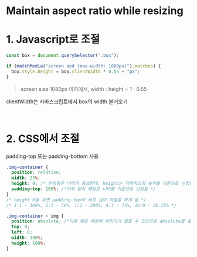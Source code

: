 # Maintain aspect ratio while resizing

# **1. Javascript로 조절**

```javascript
const box = document.querySelector(".box");

if (matchMedia("screen and (max-width: 1080px)").matches) {
  box.style.height = box.clientWidth * 0.55 + "px";
}
```

> screen size 1080px 이하에서, width : height = 1 : 0.55

clientWidth는 자바스크립트에서 box의 width 불러오기

<br/>

# **2. CSS에서 조절**

padding-top 또는 padding-bottom 사용

```css
.img-container {
  position: relative;
  width: 25%;
  height: 0; /* 반응형은 너비가 중요한데, height는 디바이스의 높이를 기준으로 산정됨*/
  padding-top: 100%; /*이와 달리 패딩은 너비를 기준으로 산정됨 */
}
/* height 0을 주면 padding-top이 세로 길이 역할을 하게 됨 */
/* 1:1 - 100%, 2:1 - 50%, 1:2 - 200%, 4:3 - 75%, 16:9 - 56.25% */

.img-container > img {
  position: absolute; /*이때 패딩 때문에 이미지가 밀릴 수 있으므로 absolute를 줌*/
  top: 0;
  left: 0;
  width: 100%;
  height: 100%;
}
```
